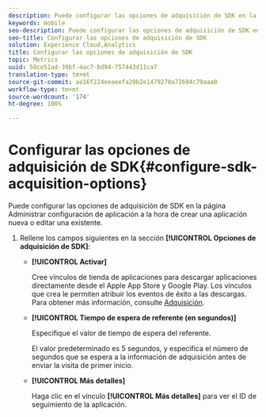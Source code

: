```yaml
---
description: Puede configurar las opciones de adquisición de SDK en la página Administrar configuración de aplicación a la hora de crear una aplicación nueva o editar una existente.
keywords: mobile
seo-description: Puede configurar las opciones de adquisición de SDK en la página Administrar configuración de aplicación a la hora de crear una aplicación nueva o editar una existente.
seo-title: Configurar las opciones de adquisición de SDK
solution: Experience Cloud,Analytics
title: Configurar las opciones de adquisición de SDK
topic: Metrics
uuid: 50ce51ad-39bf-4ac7-bd94-757443d11ca7
translation-type: tm+mt
source-git-commit: ae16f224eeaeefa29b2e1479270a72694c79aaa0
workflow-type: tm+mt
source-wordcount: '174'
ht-degree: 100%

---
```



# Configurar las opciones de adquisición de SDK{#configure-sdk-acquisition-options}

Puede configurar las opciones de adquisición de SDK en la página Administrar configuración de aplicación a la hora de crear una aplicación nueva o editar una existente.

1. Rellene los campos siguientes en la sección **[!UICONTROL Opciones de adquisición de SDK]**:

   * **[!UICONTROL Activar]**

      Cree vínculos de tienda de aplicaciones para descargar aplicaciones directamente desde el Apple App Store y Google Play. Los vínculos que crea le permiten atribuir los eventos de éxito a las descargas. Para obtener más información, consulte [Adquisición](//help/using/acquisition-main/acquisition-main.md).

   * **[!UICONTROL Tiempo de espera de referente (en segundos)]**

      Especifique el valor de tiempo de espera del referente.

      El valor predeterminado es 5 segundos, y especifica el número de segundos que se espera a la información de adquisición antes de enviar la visita de primer inicio.

   * **[!UICONTROL Más detalles]**

      Haga clic en el vínculo **[!UICONTROL Más detalles]** para ver el ID de seguimiento de la aplicación.

